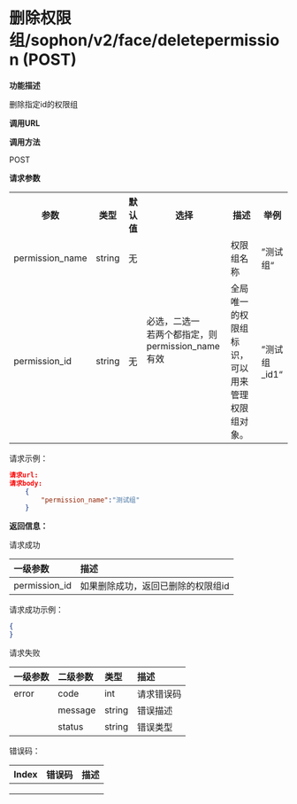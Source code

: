 # 删除权限组/sophon/v2/face/deletepermission (POST)

**功能描述**

删除指定id的权限组

**调用URL**



**调用方法**

POST

**请求参数**

<table>
	<tr>
	    <th>参数</th>
	    <th>类型</th>
	    <th>默认值</th> 
        <th>选择</th>
        <th>描述</th>
        <th>举例</th>
	</tr >
   	<tr >
        <td>permission_name</td>
        <td>string</td>
        <td>无</td>
        <td rowspan="2">必选，二选一</br>若两个都指定，则permission_name有效</td>
	    <td>权限组名称</td>
	    <td>”测试组“</td>
	</tr> 
   	<tr >
        <td>permission_id</td>
        <td>string</td>
        <td>无</td>
	    <td>全局唯一的权限组标识，可以用来管理权限组对象。</td>
	    <td>”测试组_id1“</td>
	</tr> 
</table>


请求示例：

```json
请求url: 
请求body:
	{
        "permission_name":"测试组"
	}
```

**返回信息：**

请求成功

| 一级参数      | 描述                               |
| :------------ | :--------------------------------- |
| permission_id | 如果删除成功，返回已删除的权限组id |

请求成功示例：

```json
{
}
```

请求失败

| 一级参数 | 二级参数 | 类型   | 描述       |
| :------- | :------- | :----- | :--------- |
| error    | code     | int    | 请求错误码 |
|          | message  | string | 错误描述   |
|          | status   | string | 错误类型   |

错误码：

| Index | 错误码 | 描述 |
| ----- | ------ | ---- |
|       |        |      |
|       |        |      |
|       |        |      |

